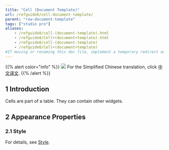 ```yaml
---
title: "Cell (Document Template)"
url: /refguide8/cell-document-template/
parent: "row-document-template"
tags: ["studio pro"]
aliases:
    - /refguide8/cell-(document-template).html
    - /refguide8/Cell+(document+template).html
    - /refguide8/cell-(document-template)
    - /refguide8/Cell+(document+template)
#If moving or renaming this doc file, implement a temporary redirect and let the respective team know they should update the URL in the product. See Mapping to Products for more details.
---
```


{{% alert color="info" %}}
<img src="/attachments/china.png" class="d-inline-block" /> For the Simplified Chinese translation, click [中文译文](https://cdn.mendix.tencent-cloud.com/documentation/refguide8/cell-document-template.pdf).
{{% /alert %}}

## 1 Introduction

Cells are part of a table. They can contain other widgets.

## 2 Appearance Properties

### 2.1 Style

For details, see [Style](/refguide8/style/).
